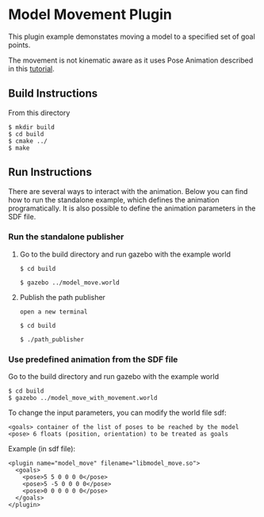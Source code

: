 # Model Movement Plugin

This plugin example demonstates moving a model to a specified set of
goal points.

The movement is not kinematic aware as it uses Pose Animation
described in this
[tutorial](http://gazebosim.org/tutorials?tut=animated_box).

## Build Instructions

From this directory

```
$ mkdir build
$ cd build
$ cmake ../
$ make
```

## Run Instructions

There are several ways to interact with the animation. Below you can find
how to run the standalone example, which defines the animation
programatically. It is also possible to define the animation parameters in
the SDF file.

### Run the standalone publisher

1. Go to the build directory and run gazebo with the example world

    ```
    $ cd build
    ```

    ```
    $ gazebo ../model_move.world
    ```

1. Publish the path publisher

    ```
    open a new terminal
    ```

    ```
    $ cd build
    ```

    ```
    $ ./path_publisher
    ```

### Use predefined animation from the SDF file

Go to the build directory and run gazebo with the example world

```
$ cd build
$ gazebo ../model_move_with_movement.world
```

To change the input parameters, you can modify the world file sdf:

```
<goals> container of the list of poses to be reached by the model
<pose> 6 floats (position, orientation) to be treated as goals
```

Example (in sdf file):

```
<plugin name="model_move" filename="libmodel_move.so">
  <goals>
    <pose>5 5 0 0 0 0</pose>
    <pose>5 -5 0 0 0 0</pose>
    <pose>0 0 0 0 0 0</pose>
  </goals>
</plugin>
```

